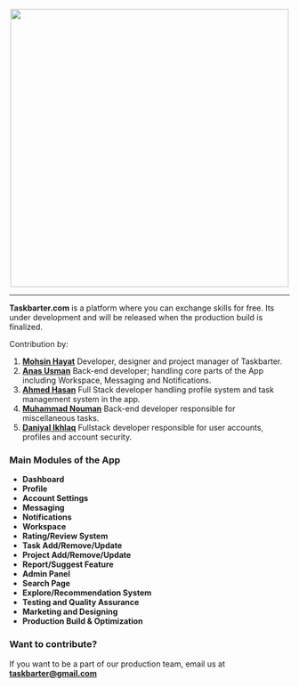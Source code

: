 <p align="center">
<img src='https://taskbarter.github.io/inc/logo.png' width='500px' style='text-align: center'>
</p>


***

**Taskbarter.com** is a platform where you can exchange skills for free. Its under development and will be released when the production build is finalized.

Contribution by:
1. **[Mohsin Hayat](https://github.com/mohsinht)**
Developer, designer and project manager of Taskbarter.
2. **[Anas Usman](https://github.com/AnnasUsman)**
Back-end developer; handling core parts of the App including Workspace, Messaging and Notifications.
3. **[Ahmed Hasan](https://github.com/ahmadx16)**
Full Stack developer handling profile system and task management system in the app.
4. **[Muhammad Nouman](https://github.com/Muhammad1Nouman)**
Back-end developer responsible for miscellaneous tasks.
5. **[Daniyal Ikhlaq](https://github.com/IMDaniyal)**
Fullstack developer responsible for user accounts, profiles and account security.

### Main Modules of the App
* **Dashboard**
* **Profile**
* **Account Settings**
* **Messaging**
* **Notifications**
* **Workspace**
* **Rating/Review System**
* **Task Add/Remove/Update**
* **Project Add/Remove/Update**
* **Report/Suggest Feature**
* **Admin Panel**
* **Search Page**
* **Explore/Recommendation System**
* **Testing and Quality Assurance**
* **Marketing and Designing**
* **Production Build & Optimization**

### Want to contribute?
If you want to be a part of our production team, email us at **taskbarter@gmail.com**
